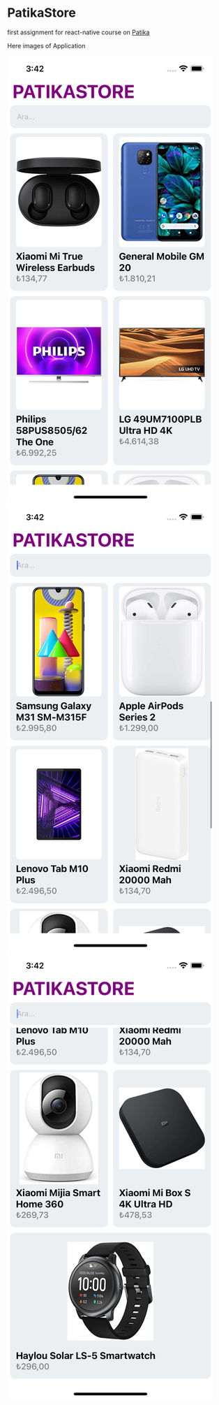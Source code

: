 # PatikaStore
first assignment for react-native course on [Patika](https://app.patika.dev)

Here images of Application

![Image of Store](https://github.com/bariskndmr/PatikaStore/blob/master/assets/ss1.png)
![Image of Store](https://github.com/bariskndmr/PatikaStore/blob/master/assets/ss2.png)
![Image of Store](https://github.com/bariskndmr/PatikaStore/blob/master/assets/ss3.png)
